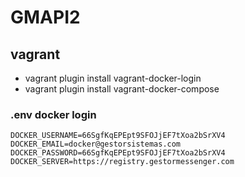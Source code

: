 # GMAPI2

## vagrant
- vagrant plugin install vagrant-docker-login
- vagrant plugin install vagrant-docker-compose

### .env docker login
```
DOCKER_USERNAME=66SgfKqEPEpt9SFOJjEF7tXoa2bSrXV4
DOCKER_EMAIL=docker@gestorsistemas.com
DOCKER_PASSWORD=66SgfKqEPEpt9SFOJjEF7tXoa2bSrXV4
DOCKER_SERVER=https://registry.gestormessenger.com
```